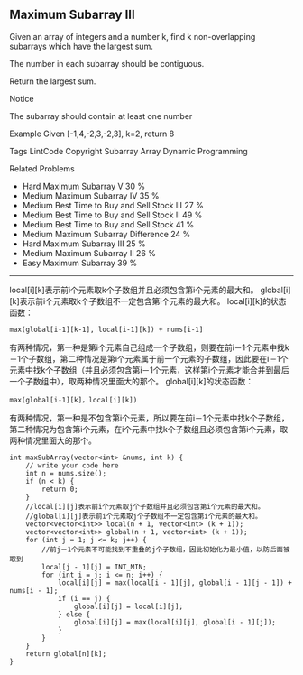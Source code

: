 ## Maximum Subarray III  ##

Given an array of integers and a number k, find k non-overlapping subarrays which have the largest sum.

The number in each subarray should be contiguous.

Return the largest sum.

 Notice

The subarray should contain at least one number

Example
Given [-1,4,-2,3,-2,3], k=2, return 8

Tags 
LintCode Copyright Subarray Array Dynamic Programming

Related Problems 

- Hard Maximum Subarray V 30 %
- Medium Maximum Subarray IV 35 %
- Medium Best Time to Buy and Sell Stock III 27 %
- Medium Best Time to Buy and Sell Stock II 49 %
- Medium Best Time to Buy and Sell Stock 41 %
- Medium Maximum Subarray Difference 24 %
- Hard Maximum Subarray III 25 %
- Medium Maximum Subarray II 26 %
- Easy Maximum Subarray 39 %

----------
local[i][k]表示前i个元素取k个子数组并且必须包含第i个元素的最大和。
global[i][k]表示前i个元素取k个子数组不一定包含第i个元素的最大和。
local[i][k]的状态函数：

	max(global[i-1][k-1], local[i-1][k]) + nums[i-1]
有两种情况，第一种是第i个元素自己组成一个子数组，则要在前i－1个元素中找k－1个子数组，第二种情况是第i个元素属于前一个元素的子数组，因此要在i－1个元素中找k个子数组（并且必须包含第i－1个元素，这样第i个元素才能合并到最后一个子数组中），取两种情况里面大的那个。
global[i][k]的状态函数：

	max(global[i-1][k]，local[i][k])
有两种情况，第一种是不包含第i个元素，所以要在前i－1个元素中找k个子数组，第二种情况为包含第i个元素，在i个元素中找k个子数组且必须包含第i个元素，取两种情况里面大的那个。

	int maxSubArray(vector<int> &nums, int k) {
	    // write your code here
	    int n = nums.size();
	    if (n < k) {
	        return 0;
	    }
	    //local[i][j]表示前i个元素取j个子数组并且必须包含第i个元素的最大和。
	    //global[i][j]表示前i个元素取j个子数组不一定包含第i个元素的最大和。
	    vector<vector<int>> local(n + 1, vector<int> (k + 1));
	    vector<vector<int>> global(n + 1, vector<int> (k + 1));
	    for (int j = 1; j <= k; j++) {
	        //前j－1个元素不可能找到不重叠的j个子数组，因此初始化为最小值，以防后面被取到
	        local[j - 1][j] = INT_MIN;
	        for (int i = j; i <= n; i++) {
	            local[i][j] = max(local[i - 1][j], global[i - 1][j - 1]) + nums[i - 1];
	            if (i == j) {
	                global[i][j] = local[i][j];
	            } else {
	                global[i][j] = max(local[i][j], global[i - 1][j]);
	            }
	        }
	    }
	    return global[n][k];
	}